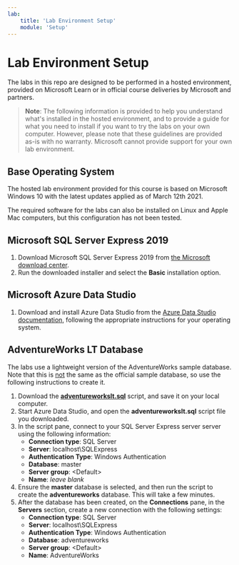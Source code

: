```yaml
---
lab:
    title: 'Lab Environment Setup'
    module: 'Setup'
---
```


# Lab Environment Setup

The labs in this repo are designed to be performed in a hosted environment, provided on Microsoft Learn or in official course deliveries by Microsoft and partners.

> **Note**: The following information is provided to help you understand what's installed in the hosted environment, and to provide a guide for what you need to install if you want to try the labs on your own computer. However, please note that these guidelines are provided as-is with no warranty. Microsoft cannot provide support for your own lab environment.

## Base Operating System

The hosted lab environment provided for this course is based on Microsoft Windows 10 with the latest updates applied as of March 12th 2021.

The required software for the labs can also be installed on Linux and Apple Mac computers, but this configuration has not been tested.

## Microsoft SQL Server Express 2019

1. Download Microsoft SQL Server Express 2019 from [the Microsoft download center](https://www.microsoft.com/Download/details.aspx?id=101064).
2. Run the downloaded installer and select the **Basic** installation option.

## Microsoft Azure Data Studio

1. Download and install Azure Data Studio from the [Azure Data Studio documentation](https://docs.microsoft.com/sql/azure-data-studio/download-azure-data-studio), following the appropriate instructions for your operating system.

## AdventureWorks LT Database

The labs use a lightweight version of the AdventureWorks sample database. Note that this is <u>not</u> the same as the official sample database, so use the following instructions to create it.

1. Download the **[adventureworkslt.sql](../../Scripts/adventureworkslt.sql)** script, and save it on your local computer.
2. Start Azure Data Studio, and open the **adventureworkslt.sql** script file you downloaded.
3. In the script pane, connect to your SQL Server Express server server using the following information:
    - **Connection type**: SQL Server
    - **Server**: localhost\SQLExpress
    - **Authentication Type**: Windows Authentication
    - **Database**: master
    - **Server group**: &lt;Default&gt;
    - **Name**: *leave blank*
4. Ensure the **master** database is selected, and then run the script to create the **adventureworks** database. This will take a few minutes.
5. After the database has been created, on the **Connections** pane, in the **Servers** section, create a new connection with the following settings:
    - **Connection type**: SQL Server
    - **Server**: localhost\SQLExpress
    - **Authentication Type**: Windows Authentication
    - **Database**: adventureworks
    - **Server group**: &lt;Default&gt;
    - **Name**: AdventureWorks

